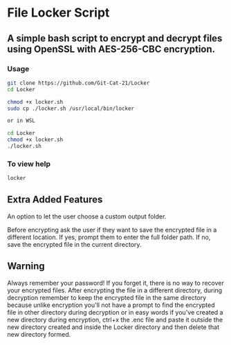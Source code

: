 # File Locker Script

## A simple bash script to encrypt and decrypt files using OpenSSL with AES-256-CBC encryption.

### Usage
```bash
git clone https://github.com/Git-Cat-21/Locker
cd Locker

chmod +x locker.sh
sudo cp ./locker.sh /usr/local/bin/locker

or in WSL

cd Locker
chmod +x locker.sh
./locker.sh

```

### To view help
```bash
locker
```


## Extra Added Features
An option to let the user choose a custom output folder.

Before encrypting ask the user if they want to save the encrypted file in a different location.
If yes, prompt them to enter the full folder path.
If no, save the encrypted file in the current directory.


## Warning
Always remember your password! If you forget it, there is no way to recover your encrypted files.
After encrypting the file in a different directory, during decryption remember to keep the encrypted file in the same directory because unlike encryption you'll not have a prompt to find the encrypted file in other directory during decryption or in easy words if you've created a new directory during encryption, ctrl+x the .enc file and paste it outside the new directory created and inside the Locker directory and then delete that new directory formed.
